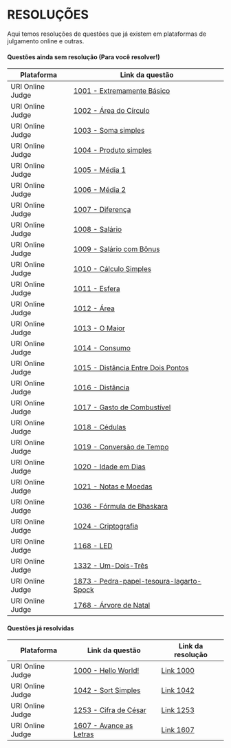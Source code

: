 # RESOLUÇÕES
Aqui temos resoluções de questões que já existem em plataformas de julgamento online e outras.

#### Questões ainda sem resolução (Para você resolver!)
Plataforma|Link da questão|
---------------|---------------------
URI Online Judge|[1001 - Extremamente Básico](https://www.urionlinejudge.com.br/judge/pt/problems/view/1001)
URI Online Judge|[1002 - Área do Círculo](https://www.urionlinejudge.com.br/judge/pt/problems/view/1002)
URI Online Judge|[1003 - Soma simples](https://www.urionlinejudge.com.br/judge/pt/problems/view/1003)
URI Online Judge|[1004 - Produto simples](https://www.urionlinejudge.com.br/judge/pt/problems/view/1004)
URI Online Judge|[1005 - Média 1](https://www.urionlinejudge.com.br/judge/pt/problems/view/1005)
URI Online Judge|[1006 - Média 2](https://www.urionlinejudge.com.br/judge/pt/problems/view/1006)
URI Online Judge|[1007 - Diferença](https://www.urionlinejudge.com.br/judge/pt/problems/view/1007)
URI Online Judge|[1008 - Salário](https://www.urionlinejudge.com.br/judge/pt/problems/view/1008)
URI Online Judge|[1009 - Salário com Bônus](https://www.urionlinejudge.com.br/judge/pt/problems/view/1009)
URI Online Judge|[1010 - Cálculo Simples](https://www.urionlinejudge.com.br/judge/pt/problems/view/1010)
URI Online Judge|[1011 - Esfera](https://www.urionlinejudge.com.br/judge/pt/problems/view/1011)
URI Online Judge|[1012 - Área](https://www.urionlinejudge.com.br/judge/pt/problems/view/1012)
URI Online Judge|[1013 - O Maior](https://www.urionlinejudge.com.br/judge/pt/problems/view/1013)
URI Online Judge|[1014 - Consumo](https://www.urionlinejudge.com.br/judge/pt/problems/view/1014)
URI Online Judge|[1015 - Distância Entre Dois Pontos](https://www.urionlinejudge.com.br/judge/pt/problems/view/1015)
URI Online Judge|[1016 - Distância](https://www.urionlinejudge.com.br/judge/pt/problems/view/1016)
URI Online Judge|[1017 - Gasto de Combustível](https://www.urionlinejudge.com.br/judge/pt/problems/view/1017)
URI Online Judge|[1018 - Cédulas](https://www.urionlinejudge.com.br/judge/pt/problems/view/1018)
URI Online Judge|[1019 - Conversão de Tempo](https://www.urionlinejudge.com.br/judge/pt/problems/view/1019)
URI Online Judge|[1020 - Idade em Dias](https://www.urionlinejudge.com.br/judge/pt/problems/view/1020)
URI Online Judge|[1021 - Notas e Moedas](https://www.urionlinejudge.com.br/judge/pt/problems/view/1021)
URI Online Judge|[1036 - Fórmula de Bhaskara](https://www.urionlinejudge.com.br/judge/pt/problems/view/1036)
URI Online Judge|[1024 - Criptografia](https://www.urionlinejudge.com.br/judge/pt/problems/view/1024)
URI Online Judge|[1168 - LED](https://www.urionlinejudge.com.br/judge/pt/problems/view/1168)
URI Online Judge|[1332 - Um-Dois-Três](https://www.urionlinejudge.com.br/judge/pt/problems/view/1332)
URI Online Judge|[1873 - Pedra-papel-tesoura-lagarto-Spock](https://www.urionlinejudge.com.br/judge/pt/problems/view/1873)
URI Online Judge|[1768 - Árvore de Natal](https://www.urionlinejudge.com.br/judge/pt/problems/view/1768)

#### Questões já resolvidas
Plataforma|Link da questão|Link da resolução
---------------|---------------------|------------------------
URI Online Judge|[1000 - Hello World!](https://www.urionlinejudge.com.br/judge/pt/problems/view/1000)|[Link 1000](./uri/1000.py)
URI Online Judge|[1042 - Sort Simples](https://www.urionlinejudge.com.br/judge/pt/problems/view/1042)|[Link 1042](./uri/1042.py)
URI Online Judge|[1253 - Cifra de César](https://www.urionlinejudge.com.br/judge/pt/problems/view/1253)|[Link 1253](./uri/1253.py)
URI Online Judge|[1607 - Avance as Letras](https://www.urionlinejudge.com.br/judge/pt/problems/view/1607)|[Link 1607](./uri/1607.py)

